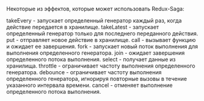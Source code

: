 Некоторые из эффектов, которые может использовать Redux-Saga:


takeEvery - запускает определенный генератор каждый раз, когда действие передается в хранилище.
takeLatest - запускает определенный генератор только для последнего переданного действия.
put - отправляет новое действие в хранилище.
call - вызывает функцию и ожидает ее завершения.
fork - запускает новый поток выполнения для выполнения определенного генератора.
join - ожидает завершения определенного потока выполнения.
select - получает данные из хранилища.
throttle - ограничивает частоту выполнения определенного генератора.
debounce - ограничивает частоту выполнения определенного генератора, игнорируя повторные вызовы в течение указанного интервала времени.
cancel - отменяет выполнение определенного потока выполнения. 
